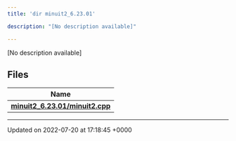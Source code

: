 ```yaml
---
title: 'dir minuit2_6.23.01'

description: "[No description available]"

---
```







[No description available]

## Files

| Name           |
| -------------- |
| **[minuit2_6.23.01/minuit2.cpp](/documentation/code/files/minuit2_8cpp/#file-minuit2.cpp)**  |






-------------------------------

Updated on 2022-07-20 at 17:18:45 +0000
